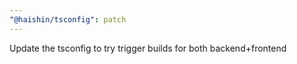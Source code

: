 ```yaml
---
"@haishin/tsconfig": patch
---
```


Update the tsconfig to try trigger builds for both backend+frontend
